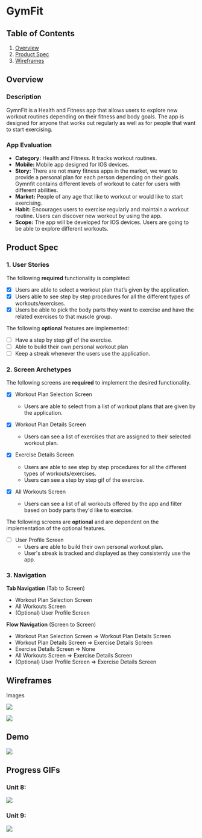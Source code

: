 # GymFit

## Table of Contents

1. [Overview](#Overview)
2. [Product Spec](#Product-Spec)
3. [Wireframes](#Wireframes)

## Overview

### Description
GymnFit is a Health and Fitness app that allows users to explore new workout routines depending on their fitness and body goals. The app is designed for anyone that works out regularly as well as for people that want to start exercising. 

### App Evaluation

- **Category:** Health and Fitness. It tracks workout routines.
- **Mobile:** Mobile app designed for IOS devices.
- **Story:** There are not many fitness apps in the market, we want to provide a personal plan for each person depending on their goals. Gymnfit contains different levels of workout to cater for users with different abilities.
- **Market:** People of any age that like to workout or would like to start exercising.
- **Habit:** Encourages users to exercise regularly and maintain a workout routine. Users can discover new workout by using the app.
- **Scope:** The app will be developed for IOS devices. Users are going to be able to explore different workouts.

## Product Spec

### 1. User Stories

The following **required** functionality is completed:

- [X] Users are able to select a workout plan that’s given by the application.
- [X] Users able to see step by step procedures for all the different types of workouts/exercises.
- [X] Users be able to pick the body parts they want to exercise and have the related exercises to that muscle group.

The following **optional** features are implemented:
- [ ] Have a step by step gif of the exercise.
- [ ] Able to build their own personal workout plan
- [ ] Keep a streak whenever the users use the application.

### 2. Screen Archetypes
The following screens are **required** to implement the desired functionality.

- [X] Workout Plan Selection Screen
    * Users are able to select from a list of workout plans that are given by the application.

- [X] Workout Plan Details Screen
    * Users can see a list of exercises that are assigned to their selected workout plan.

- [X] Exercise Details Screen
    * Users are able to see step by step procedures for all the different types of workouts/exercises.
    * Users can see a step by step gif of the exercise.

- [X] All Workouts Screen
    * Users can see a list of all workouts offered by the app and filter based on body parts they'd like to exercise.

The following screens are **optional** and are dependent on the implementation of the optional features.

- [ ] User Profile Screen
    * Users are able to build their own personal workout plan.
    * User's streak is tracked and displayed as they consistently use the app.

### 3. Navigation

**Tab Navigation** (Tab to Screen)
* Workout Plan Selection Screen
* All Workouts Screen
* (Optional) User Profile Screen
  
**Flow Navigation** (Screen to Screen)
* Workout Plan Selection Screen => Workout Plan Details Screen
* Workout Plan Details Screen => Exercise Details Screen
* Exercise Details Screen => None
* All Workouts Screen => Exercise Details Screen
* (Optional) User Profile Screen => Exercise Details Screen

## Wireframes
Images

![](https://github.com/GymFit-Project/GymnFit/blob/main/Image1.png)

![](https://github.com/GymFit-Project/GymnFit/blob/main/Image2.png)

## Demo
![](https://youtu.be/vjtknNdZBd8)

## Progress GIFs
### Unit 8:
![](https://github.com/GymFit-Project/GymnFit/blob/main/Unit8Gif.gif)
### Unit 9:
![](https://github.com/GymFit-Project/GymnFit/blob/main/Unit9Gif.gif)

